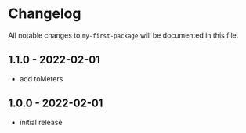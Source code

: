 # Changelog

All notable changes to `my-first-package` will be documented in this file.

## 1.1.0 - 2022-02-01

- add toMeters

## 1.0.0 - 2022-02-01

- initial release
